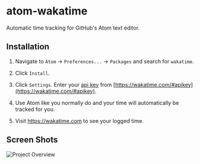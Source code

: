atom-wakatime
=============

Automatic time tracking for GitHub's Atom text editor.


Installation
------------

1. Navigate to `Atom` -> `Preferences...` -> `Packages` and search for `wakatime`.

2. Click `Install`.

3. Click `Settings`. Enter your [api key](https://wakatime.com/#apikey) from [https://wakatime.com/#apikey](https://wakatime.com/#apikey).

4. Use Atom like you normally do and your time will automatically be tracked for you.

5. Visit https://wakatime.com to see your logged time.


Screen Shots
------------

![Project Overview](https://wakatime.com/static/img/ScreenShots/ScreenShot_2014-09-15.png)
